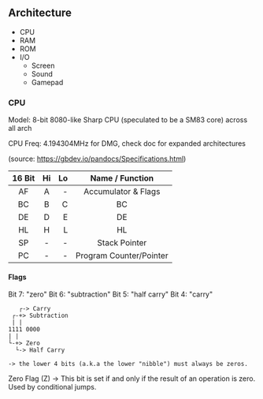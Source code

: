 ## Architecture

* CPU
* RAM
* ROM
* I/O
    * Screen
    * Sound
    * Gamepad

### CPU

Model: 8-bit 8080-like Sharp CPU (speculated to be a SM83 core) across all arch

CPU Freq: 4.194304MHz for DMG, check doc for expanded architectures

(source: https://gbdev.io/pandocs/Specifications.html)


| 16 Bit  |  Hi |  Lo  | Name / Function |
|:------:|:---:|-----:|:---------------:|
| AF     |  A  |  -  | Accumulator & Flags |
| BC     |  B  |  C  | BC |
| DE     |  D  |  E  | DE |
| HL     |  H  |  L  | HL |
| SP     |  -  |  -  | Stack Pointer |
| PC     |  -  |  -  | Program Counter/Pointer |

#### Flags

Bit 7: "zero"
Bit 6: "subtraction"
Bit 5: "half carry"
Bit 4: "carry"

```
   ┌-> Carry
 ┌-+> Subtraction
 | |
1111 0000
| |
└-+> Zero
  └-> Half Carry

-> the lower 4 bits (a.k.a the lower "nibble") must always be zeros.
```



Zero Flag (Z) -> This bit is set if and only if the result of an operation is zero. Used by conditional jumps.

